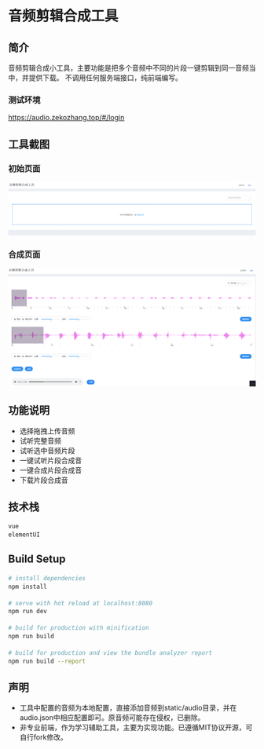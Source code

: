 # 音频剪辑合成工具

## 简介

音频剪辑合成小工具，主要功能是把多个音频中不同的片段一键剪辑到同一音频当中，并提供下载。
不调用任何服务端接口，纯前端编写。

### 测试环境
https://audio.zekozhang.top/#/login

## 工具截图

### 初始页面

![img.png](img.png)

### 合成页面

![img_1.png](img_1.png)

## 功能说明

+ 选择拖拽上传音频
+ 试听完整音频
+ 试听选中音频片段
+ 一键试听片段合成音
+ 一键合成片段合成音
+ 下载片段合成音


## 技术栈

``` bash
vue
elementUI
```
## Build Setup

``` bash
# install dependencies
npm install

# serve with hot reload at localhost:8080
npm run dev

# build for production with minification
npm run build

# build for production and view the bundle analyzer report
npm run build --report
```

## 声明

+ 工具中配置的音频为本地配置，直接添加音频到static/audio目录，并在audio.json中相应配置即可。原音频可能存在侵权，已删除。
+ 非专业前端，作为学习辅助工具，主要为实现功能。已遵循MIT协议开源，可自行fork修改。
